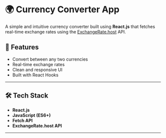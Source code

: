 # 🌍 Currency Converter App

A simple and intuitive currency converter built using **React.js** that fetches real-time exchange rates using the [ExchangeRate.host](https://exchangerate.host/) API.

## 🚀 Features

- Convert between any two currencies
- Real-time exchange rates
- Clean and responsive UI
- Built with React Hooks

---
## 🛠️ Tech Stack

- **React.js**
- **JavaScript (ES6+)**
- **Fetch API**
- **ExchangeRate.host API**

---
